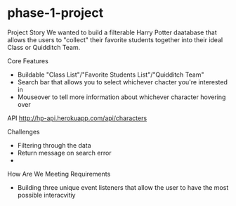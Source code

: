 # phase-1-project

Project Story
We wanted to build a filterable Harry Potter daatabase that allows the users to "collect" their favorite students together into their ideal Class or Quidditch Team. 

Core Features
- Buildable "Class List"/"Favorite Students List"/"Quidditch Team"
- Search bar that allows you to select whichever chacter you're interested in
- Mouseover to tell more information about whichever character hovering over

API 
http://hp-api.herokuapp.com/api/characters

Challenges 
- Filtering through the data
- Return message on search error
- 

How Are We Meeting Requirements
- Building three unique event listeners that allow the user to have the most possible interacvitiy




